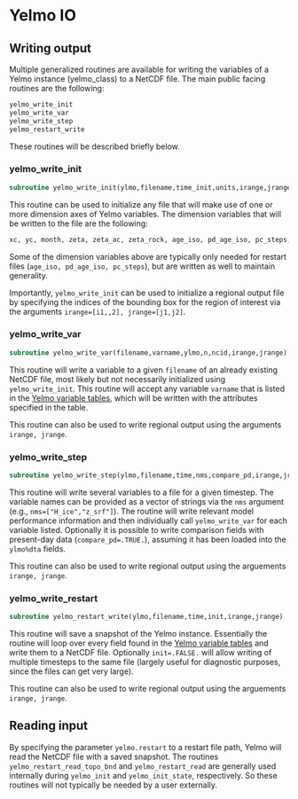 # Yelmo IO

## Writing output

Multiple generalized routines are available for writing the variables of a Yelmo instance (yelmo_class)
to a NetCDF file. The main public facing routines are the following:

```fortran
yelmo_write_init
yelmo_write_var
yelmo_write_step
yelmo_restart_write
```

These routines will be described briefly below.

### yelmo_write_init

```fortran
subroutine yelmo_write_init(ylmo,filename,time_init,units,irange,jrange)
```

This routine can be used to initialize any file that will make use of one or more dimension axes of Yelmo variables. The dimension variables that will be written to the file are the following:

```fortran
xc, yc, month, zeta, zeta_ac, zeta_rock, age_iso, pd_age_iso, pc_steps, time [unlimited]
```

Some of the dimension variables above are typically only needed for restart files (`age_iso, pd_age_iso, pc_steps`), but are written as well to maintain generality. 

Importantly, `yelmo_write_init` can be used to initialize a regional output file by specifying the indices of the bounding box for the region of interest via the arguments `irange=[i1,,2], jrange=[j1,j2]`.

### yelmo_write_var

```fortran
subroutine yelmo_write_var(filename,varname,ylmo,n,ncid,irange,jrange)
```

This routine will write a variable to a given `filename` of an already existing NetCDF file, most likely but not necessarily initialized using `yelmo_write_init`. This routine will accept any variable `varname` that is listed in the [Yelmo variable tables](yelmo-variables.md), which will be written with the attributes specified in the table.

This routine can also be used to write regional output using the arguments `irange, jrange`.

### yelmo_write_step

```fortran
subroutine yelmo_write_step(ylmo,filename,time,nms,compare_pd,irange,jrange)
```

This routine will write several variables to a file for a given timestep. The variable names can be provided as a vector of strings via the `nms` argument (e.g., `nms=["H_ice","z_srf"]`). The routine will write relevant model performance information and then individually call `yelmo_write_var` for each variable listed. Optionally it is possible to write comparison fields with present-day data (`compare_pd=.TRUE.`), assuming it has been loaded into the `ylmo%dta` fields.

This routine can also be used to write regional output using the arguements `irange, jrange`.

### yelmo_write_restart

```fortran
subroutine yelmo_restart_write(ylmo,filename,time,init,irange,jrange)
```

This routine will save a snapshot of the Yelmo instance. Essentially the routine will loop over every field found in the [Yelmo variable tables](yelmo-variables.md) and write them to a NetCDF file. Optionally `init=.FALSE.` will allow writing of multiple timesteps to the same file (largely useful for diagnostic purposes, since the files can get very large).

This routine can also be used to write regional output using the arguements `irange, jrange`.

## Reading input

By specifying the parameter `yelmo.restart` to a restart file path, Yelmo will read the NetCDF file with a saved snapshot. The routines `yelmo_restart_read_topo_bnd` and `yelmo_restart_read` are generally used internally during `yelmo_init` and `yelmo_init_state`, respectively. So these routines will not typically be needed by a user externally.